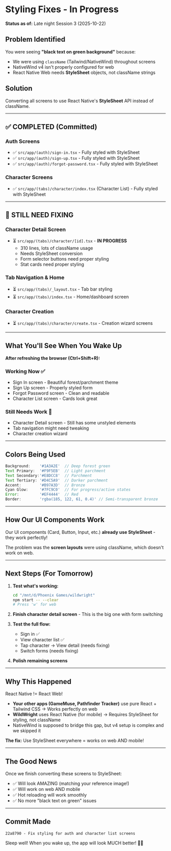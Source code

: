 # Styling Fixes - In Progress

**Status as of:** Late night Session 3 (2025-10-22)

## Problem Identified

You were seeing **"black text on green background"** because:
- We were using `className` (Tailwind/NativeWind) throughout screens
- NativeWind v4 isn't properly configured for web
- React Native Web needs **StyleSheet** objects, not className strings

## Solution

Converting all screens to use React Native's **StyleSheet** API instead of className.

---

## ✅ COMPLETED (Committed)

### Auth Screens
- ✅ `src/app/(auth)/sign-in.tsx` - Fully styled with StyleSheet
- ✅ `src/app/(auth)/sign-up.tsx` - Fully styled with StyleSheet
- ✅ `src/app/(auth)/forgot-password.tsx` - Fully styled with StyleSheet

### Character Screens
- ✅ `src/app/(tabs)/character/index.tsx` (Character List) - Fully styled with StyleSheet

---

## 🔄 STILL NEED FIXING

### Character Detail Screen
- ⏳ `src/app/(tabs)/character/[id].tsx` - **IN PROGRESS**
  - 310 lines, lots of className usage
  - Needs StyleSheet conversion
  - Form selector buttons need proper styling
  - Stat cards need proper styling

### Tab Navigation & Home
- ⏳ `src/app/(tabs)/_layout.tsx` - Tab bar styling
- ⏳ `src/app/(tabs)/index.tsx` - Home/dashboard screen

### Character Creation
- ⏳ `src/app/(tabs)/character/create.tsx` - Creation wizard screens

---

## What You'll See When You Wake Up

**After refreshing the browser (Ctrl+Shift+R):**

### Working Now ✅
- Sign In screen - Beautiful forest/parchment theme
- Sign Up screen - Properly styled form
- Forgot Password screen - Clean and readable
- Character List screen - Cards look great

### Still Needs Work 🔄
- Character Detail screen - Still has some unstyled elements
- Tab navigation might need tweaking
- Character creation wizard

---

## Colors Being Used

```javascript
Background:    '#1A3A2E'  // Deep forest green
Text Primary:  '#F9F5EB'  // Light parchment
Text Secondary:'#E8DCC8'  // Parchment
Text Tertiary: '#D4C5A9'  // Darker parchment
Accent:        '#B97A3D'  // Bronze
Cyan Glow:     '#7FC9C0'  // For progress/active states
Error:         '#EF4444'  // Red
Border:        'rgba(185, 122, 61, 0.4)' // Semi-transparent bronze
```

---

## How Our UI Components Work

Our UI components (Card, Button, Input, etc.) **already use StyleSheet** - they work perfectly!

The problem was the **screen layouts** were using className, which doesn't work on web.

---

## Next Steps (For Tomorrow)

1. **Test what's working:**
   ```bash
   cd "/mnt/d/Phoenix Games/wildwright"
   npm start -- --clear
   # Press 'w' for web
   ```

2. **Finish character detail screen** - This is the big one with form switching

3. **Test the full flow:**
   - Sign in ✅
   - View character list ✅
   - Tap character → View detail (needs fixing)
   - Switch forms (needs fixing)

4. **Polish remaining screens**

---

## Why This Happened

React Native != React Web!

- **Your other apps (GameMuse, Pathfinder Tracker)** use pure React + Tailwind CSS → Works perfectly on web
- **WildWright** uses React Native (for mobile) → Requires StyleSheet for styling, not className
- NativeWind is supposed to bridge this gap, but v4 setup is complex and we skipped it

**The fix:** Use StyleSheet everywhere = works on web AND mobile!

---

## The Good News

Once we finish converting these screens to StyleSheet:
- ✅ Will look AMAZING (matching your reference image!)
- ✅ Will work on web AND mobile
- ✅ Hot reloading will work smoothly
- ✅ No more "black text on green" issues

---

## Commit Made

```
22a8790 - Fix styling for auth and character list screens
```

Sleep well! When you wake up, the app will look MUCH better! 🌙✨
